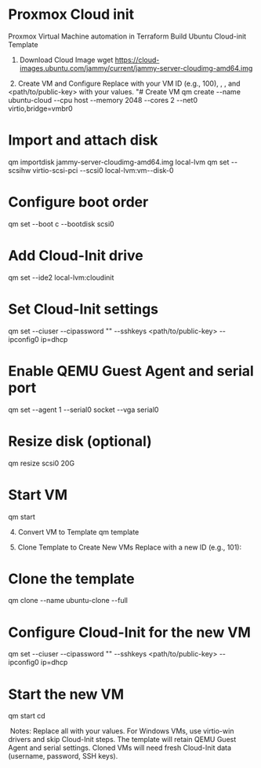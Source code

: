 # Proxmox Cloud init

Proxmox Virtual Machine automation in Terraform
Build Ubuntu Cloud-init Template

1. Download Cloud Image
   wget <https://cloud-images.ubuntu.com/jammy/current/jammy-server-cloudimg-amd64.img>

​ 2. Create VM and Configure
Replace <VM-ID> with your VM ID (e.g., 100), <username>, <password>, and <path/to/public-key> with your values.
"# Create VM
qm create <VM-ID> --name ubuntu-cloud --cpu host --memory 2048 --cores 2 --net0 virtio,bridge=vmbr0

# Import and attach disk

qm importdisk <VM-ID> jammy-server-cloudimg-amd64.img local-lvm
qm set <VM-ID> --scsihw virtio-scsi-pci --scsi0 local-lvm:vm-<VM-ID>-disk-0

# Configure boot order

qm set <VM-ID> --boot c --bootdisk scsi0

# Add Cloud-Init drive

qm set <VM-ID> --ide2 local-lvm:cloudinit

# Set Cloud-Init settings

qm set <VM-ID> --ciuser <username> --cipassword "<password>" --sshkeys <path/to/public-key> --ipconfig0 ip=dhcp

# Enable QEMU Guest Agent and serial port

qm set <VM-ID> --agent 1 --serial0 socket --vga serial0

# Resize disk (optional)

qm resize <VM-ID> scsi0 20G

# Start VM

qm start <VM-ID>

​ 4. Convert VM to Template
qm template <VM-ID>

​ 5. Clone Template to Create New VMs
Replace <NEW-VM-ID> with a new ID (e.g., 101):

# Clone the template

qm clone <VM-ID> <NEW-VM-ID> --name ubuntu-clone --full

# Configure Cloud-Init for the new VM

qm set <NEW-VM-ID> --ciuser <username> --cipassword "<password>" --sshkeys <path/to/public-key> --ipconfig0 ip=dhcp

# Start the new VM

qm start <NEW-VM-ID>cd

​
Notes:
Replace all <placeholders> with your values.
For Windows VMs, use virtio-win drivers and skip Cloud-Init steps.
The template will retain QEMU Guest Agent and serial settings. Cloned VMs will need fresh Cloud-Init data (username, password, SSH keys).
